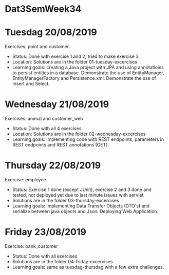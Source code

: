 # Dat3SemWeek34

# Tuesdag 20/08/2019
Exercises: point and customer
- Status: Done with exercise 1 and 2, tried to make exercise 3
- Location: Solutions are in the folder 01-tuesday-excercises
- Learning goals: creating a Java project with JPA and using annotatioins to persist entities in a database. Demonstrate the use of EntityManager, EntityManagerFactory and Persistence.xml. Demonstrate the use of Insert and Select. 

# Wednesday 21/08/2019
Exercises: animal and customer_web
- Status: Done with all 4 exercises
- Location: Solutions are in the folder 02-wednesday-excercises
- Learning goals: implementing code with REST endpoints, parameters in REST endpoints and REST annotations (GET).

# Thursday 22/08/2019
Exercise: employee
- Status: Exercise 1 done (except JUnit), exercise 2 and 3 done and tested, not deployed yet due to last minute issues with servlet
- Solutions are in the folder 03-thursday-excercises
- Learning goals: implementing Data Transfer Objects (DTO's) and serialize between java objects and Json. Deploying Web Application. 

# Friday 23/08/2019
Exercise: bank_customer
- Status: Done with all exercises
- Solutions are in the folder 04-friday-excercises
- Learning goals: same as tuesdag-thursdag with a few extra challenges. 

